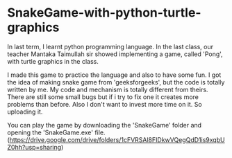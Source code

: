 # SnakeGame-with-python-turtle-graphics

In last term, I learnt python programming language. 
In the last class, our teacher Mantaka Taimullah sir showed implementing a game, called 'Pong', with turtle graphics in the class.

I made this game to practice the language and also to have some fun.
I got the idea of making snake game from 'geeksforgeeks', but the code is totally written by me. My code and mechanism is totally different from theirs.
There are still some small bugs but if i try to fix one it creates more problems than before. Also I don't want to invest more time on it. 
So uploading it.

You can play the game by downloading the 'SnakeGame' folder and opening the 'SnakeGame.exe' file. (https://drive.google.com/drive/folders/1cFVRSAl8FIDkwVQegQdD1is9xqbUZ0hh?usp=sharing)
